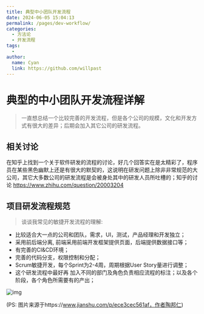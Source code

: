 ```yaml
---
title: 典型中小团队开发流程
date: 2024-06-05 15:04:13
permalink: /pages/dev-workflow/
categories:
  - 方法论
  - 开发流程
tags:
  - 
author: 
  name: Cyan
  link: https://github.com/willpast
---
```

# 典型的中小团队开发流程详解

> 一直想总结一个比较完善的开发流程，但是各个公司的规模，文化和开发方式有很大的差异；后期会加入其它公司的研发流程。 

 
## 相关讨论

在知乎上找到一个关于软件研发的流程的讨论，好几个回答实在是太精彩了，程序员在某些黑色幽默上还是有很大的默契的，这说明在研发问题上除非非常规范的大公司，其它大多数公司的研发流程是会被身处其中的研发人员所吐槽的；知乎的讨论
https://www.zhihu.com/question/20003204

## 项目研发流程规范

> 谈谈我常见的敏捷开发流程的理解:

  * 比较适合大一点的公司和团队，需求，UI，测试，产品经理和开发独立；
  * 采用前后端分离, 前端采用前端开发框架提供页面，后端提供数据接口等；
  * 有完善的CI&CD环境；
  * 完善的代码分支，权限控制和分配；
  * Scrum敏捷开发，每个Sprint为2-4周，周期根据User Story量进行调整；
  * 这个研发流程中最好再 加入不同的部门及角色负责相应流程的标注；以及各个阶段，各个角色所需要有的产出；

![img](https://cdn.jsdelivr.net/gh/willpast/image/blog/ka_java/dev_workflow.png)

(PS: 图片来源于https://www.jianshu.com/p/ece3cec561af，作者陶邦仁)


 